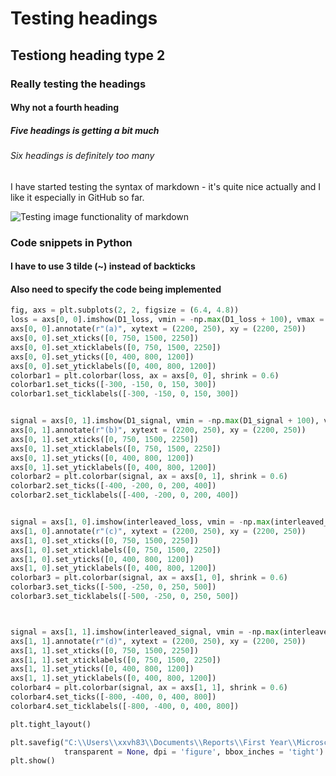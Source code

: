 # Testing headings
## Testiong heading type 2
### Really testing the headings
#### Why not a fourth heading
##### Five headings is getting a bit much
###### Six headings is definitely too many

I have started testing the syntax of markdown - it's quite nice actually and I like it especially in GitHub so far.

![Testing image functionality of markdown](https://picsum.photos/id/237/200/300)

### Code snippets in Python
#### I have to use 3 tilde (~) instead of backticks
#### Also need to specify the code being implemented

~~~python
fig, axs = plt.subplots(2, 2, figsize = (6.4, 4.8))
loss = axs[0, 0].imshow(D1_loss, vmin = -np.max(D1_loss + 100), vmax = np.max(D1_loss + 100),cmap='seismic_r')
axs[0, 0].annotate(r"(a)", xytext = (2200, 250), xy = (2200, 250))
axs[0, 0].set_xticks([0, 750, 1500, 2250])
axs[0, 0].set_xticklabels([0, 750, 1500, 2250])
axs[0, 0].set_yticks([0, 400, 800, 1200])
axs[0, 0].set_yticklabels([0, 400, 800, 1200])
colorbar1 = plt.colorbar(loss, ax = axs[0, 0], shrink = 0.6)
colorbar1.set_ticks([-300, -150, 0, 150, 300])
colorbar1.set_ticklabels([-300, -150, 0, 150, 300])


signal = axs[0, 1].imshow(D1_signal, vmin = -np.max(D1_signal + 100), vmax = np.max(D1_signal + 100),cmap='seismic_r')
axs[0, 1].annotate(r"(b)", xytext = (2200, 250), xy = (2200, 250))
axs[0, 1].set_xticks([0, 750, 1500, 2250])
axs[0, 1].set_xticklabels([0, 750, 1500, 2250])
axs[0, 1].set_yticks([0, 400, 800, 1200])
axs[0, 1].set_yticklabels([0, 400, 800, 1200])
colorbar2 = plt.colorbar(signal, ax = axs[0, 1], shrink = 0.6)
colorbar2.set_ticks([-400, -200, 0, 200, 400])
colorbar2.set_ticklabels([-400, -200, 0, 200, 400])


signal = axs[1, 0].imshow(interleaved_loss, vmin = -np.max(interleaved_loss + 100), vmax = np.max(interleaved_loss + 100),cmap='seismic_r')
axs[1, 0].annotate(r"(c)", xytext = (2200, 250), xy = (2200, 250))
axs[1, 0].set_xticks([0, 750, 1500, 2250])
axs[1, 0].set_xticklabels([0, 750, 1500, 2250])
axs[1, 0].set_yticks([0, 400, 800, 1200])
axs[1, 0].set_yticklabels([0, 400, 800, 1200])
colorbar3 = plt.colorbar(signal, ax = axs[1, 0], shrink = 0.6)
colorbar3.set_ticks([-500, -250, 0, 250, 500])
colorbar3.set_ticklabels([-500, -250, 0, 250, 500])



signal = axs[1, 1].imshow(interleaved_signal, vmin = -np.max(interleaved_signal + 100), vmax = np.max(interleaved_signal + 100),cmap='seismic_r')
axs[1, 1].annotate(r"(d)", xytext = (2200, 250), xy = (2200, 250))
axs[1, 1].set_xticks([0, 750, 1500, 2250])
axs[1, 1].set_xticklabels([0, 750, 1500, 2250])
axs[1, 1].set_yticks([0, 400, 800, 1200])
axs[1, 1].set_yticklabels([0, 400, 800, 1200])
colorbar4 = plt.colorbar(signal, ax = axs[1, 1], shrink = 0.6)
colorbar4.set_ticks([-800, -400, 0, 400, 800])
colorbar4.set_ticklabels([-800, -400, 0, 400, 800])

plt.tight_layout()

plt.savefig("C:\\Users\\xxvh83\\Documents\\Reports\\First Year\\MicroscopeImages\\FinalFigures\\InterleavedCooling\\CombinedPython.png", 
            transparent = None, dpi = 'figure', bbox_inches = 'tight')
plt.show()
~~~
